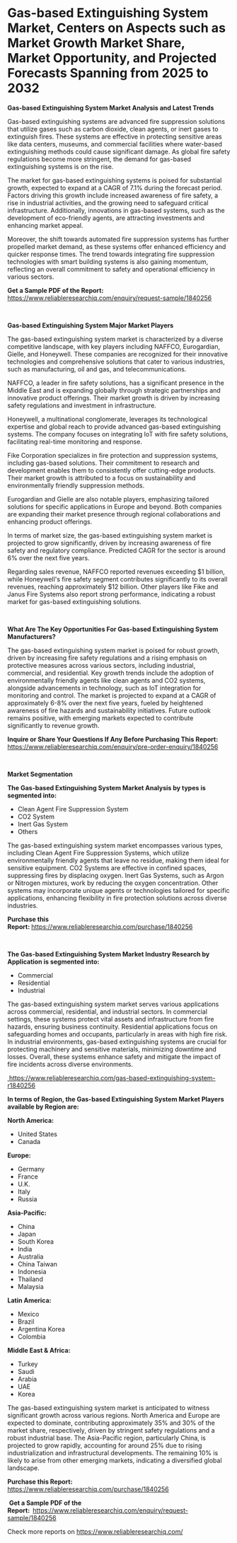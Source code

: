 <p><h1>Gas-based Extinguishing System Market, Centers on Aspects such as Market Growth Market Share, Market Opportunity, and Projected Forecasts Spanning from 2025 to 2032</h1></p><p><strong>Gas-based Extinguishing System Market Analysis and Latest Trends</strong></p>
<p><p>Gas-based extinguishing systems are advanced fire suppression solutions that utilize gases such as carbon dioxide, clean agents, or inert gases to extinguish fires. These systems are effective in protecting sensitive areas like data centers, museums, and commercial facilities where water-based extinguishing methods could cause significant damage. As global fire safety regulations become more stringent, the demand for gas-based extinguishing systems is on the rise.</p><p>The market for gas-based extinguishing systems is poised for substantial growth, expected to expand at a CAGR of 7.1% during the forecast period. Factors driving this growth include increased awareness of fire safety, a rise in industrial activities, and the growing need to safeguard critical infrastructure. Additionally, innovations in gas-based systems, such as the development of eco-friendly agents, are attracting investments and enhancing market appeal.</p><p>Moreover, the shift towards automated fire suppression systems has further propelled market demand, as these systems offer enhanced efficiency and quicker response times. The trend towards integrating fire suppression technologies with smart building systems is also gaining momentum, reflecting an overall commitment to safety and operational efficiency in various sectors.</p></p>
<p><strong>Get a Sample PDF of the Report:&nbsp;</strong> <a href="https://www.reliableresearchiq.com/enquiry/request-sample/1840256?utm_campaign=2190&utm_medium=2&utm_source=Github&utm_content=ia&utm_term=28022025&utm_id=gas-based-extinguishing-system">https://www.reliableresearchiq.com/enquiry/request-sample/1840256</a></p>
<p>&nbsp;</p>
<p><strong>Gas-based Extinguishing System Major Market Players</strong></p>
<p><p>The gas-based extinguishing system market is characterized by a diverse competitive landscape, with key players including NAFFCO, Eurogardian, Gielle, and Honeywell. These companies are recognized for their innovative technologies and comprehensive solutions that cater to various industries, such as manufacturing, oil and gas, and telecommunications.</p><p>NAFFCO, a leader in fire safety solutions, has a significant presence in the Middle East and is expanding globally through strategic partnerships and innovative product offerings. Their market growth is driven by increasing safety regulations and investment in infrastructure.</p><p>Honeywell, a multinational conglomerate, leverages its technological expertise and global reach to provide advanced gas-based extinguishing systems. The company focuses on integrating IoT with fire safety solutions, facilitating real-time monitoring and response.</p><p>Fike Corporation specializes in fire protection and suppression systems, including gas-based solutions. Their commitment to research and development enables them to consistently offer cutting-edge products. Their market growth is attributed to a focus on sustainability and environmentally friendly suppression methods.</p><p>Eurogardian and Gielle are also notable players, emphasizing tailored solutions for specific applications in Europe and beyond. Both companies are expanding their market presence through regional collaborations and enhancing product offerings.</p><p>In terms of market size, the gas-based extinguishing system market is projected to grow significantly, driven by increasing awareness of fire safety and regulatory compliance. Predicted CAGR for the sector is around 6% over the next five years.</p><p>Regarding sales revenue, NAFFCO reported revenues exceeding $1 billion, while Honeywell's fire safety segment contributes significantly to its overall revenues, reaching approximately $12 billion. Other players like Fike and Janus Fire Systems also report strong performance, indicating a robust market for gas-based extinguishing solutions.</p></p>
<p>&nbsp;</p>
<p><strong>What Are The Key Opportunities For Gas-based Extinguishing System Manufacturers?</strong></p>
<p><p>The gas-based extinguishing system market is poised for robust growth, driven by increasing fire safety regulations and a rising emphasis on protective measures across various sectors, including industrial, commercial, and residential. Key growth trends include the adoption of environmentally friendly agents like clean agents and CO2 systems, alongside advancements in technology, such as IoT integration for monitoring and control. The market is projected to expand at a CAGR of approximately 6-8% over the next five years, fueled by heightened awareness of fire hazards and sustainability initiatives. Future outlook remains positive, with emerging markets expected to contribute significantly to revenue growth.</p></p>
<p><strong>Inquire or Share Your Questions If Any Before Purchasing This Report:</strong> <a href="https://www.reliableresearchiq.com/enquiry/pre-order-enquiry/1840256?utm_campaign=2190&utm_medium=2&utm_source=Github&utm_content=ia&utm_term=28022025&utm_id=gas-based-extinguishing-system">https://www.reliableresearchiq.com/enquiry/pre-order-enquiry/1840256</a></p>
<p>&nbsp;</p>
<p><strong>Market Segmentation</strong></p>
<p><strong>The Gas-based Extinguishing System Market Analysis by types is segmented into:</strong></p>
<p><ul><li>Clean Agent Fire Suppression System</li><li>CO2 System</li><li>Inert Gas System</li><li>Others</li></ul></p>
<p><p>The gas-based extinguishing system market encompasses various types, including Clean Agent Fire Suppression Systems, which utilize environmentally friendly agents that leave no residue, making them ideal for sensitive equipment. CO2 Systems are effective in confined spaces, suppressing fires by displacing oxygen. Inert Gas Systems, such as Argon or Nitrogen mixtures, work by reducing the oxygen concentration. Other systems may incorporate unique agents or technologies tailored for specific applications, enhancing flexibility in fire protection solutions across diverse industries.</p></p>
<p><strong>Purchase this Report:&nbsp;</strong><a href="https://www.reliableresearchiq.com/purchase/1840256?utm_campaign=2190&utm_medium=2&utm_source=Github&utm_content=ia&utm_term=28022025&utm_id=gas-based-extinguishing-system">https://www.reliableresearchiq.com/purchase/1840256</a></p>
<p>&nbsp;</p>
<p><strong>The Gas-based Extinguishing System Market Industry Research by Application is segmented into:</strong></p>
<p><ul><li>Commercial</li><li>Residential</li><li>Industrial</li></ul></p>
<p><p>The gas-based extinguishing system market serves various applications across commercial, residential, and industrial sectors. In commercial settings, these systems protect vital assets and infrastructure from fire hazards, ensuring business continuity. Residential applications focus on safeguarding homes and occupants, particularly in areas with high fire risk. In industrial environments, gas-based extinguishing systems are crucial for protecting machinery and sensitive materials, minimizing downtime and losses. Overall, these systems enhance safety and mitigate the impact of fire incidents across diverse environments.</p></p>
<p><a href="https://www.reliableresearchiq.com/gas-based-extinguishing-system-r1840256?utm_campaign=2190&utm_medium=2&utm_source=Github&utm_content=ia&utm_term=28022025&utm_id=gas-based-extinguishing-system">&nbsp;https://www.reliableresearchiq.com/gas-based-extinguishing-system-r1840256</a></p>
<p><strong>In terms of Region, the Gas-based Extinguishing System Market Players available by Region are:</strong></p>
<p>
    <p> <strong> North America: </strong>
        <ul>
            <li>United States</li>
            <li>Canada</li>
        </ul>
        </p> 
    <p> <strong> Europe: </strong>
        <ul>
            <li>Germany</li>
            <li>France</li>
            <li>U.K.</li>
            <li>Italy</li>
            <li>Russia</li>
        </ul>
        </p> 
    <p> <strong> Asia-Pacific: </strong>
        <ul>
            <li>China</li>
            <li>Japan</li>
            <li>South Korea</li>
            <li>India</li>
            <li>Australia</li>
            <li>China Taiwan</li>
            <li>Indonesia</li>
            <li>Thailand</li>
            <li>Malaysia</li>
        </ul>
        </p> 
    <p> <strong> Latin America: </strong>
        <ul>
            <li>Mexico</li>
            <li>Brazil</li>
            <li>Argentina Korea</li>
            <li>Colombia</li>
        </ul>
        </p> 
    <p> <strong> Middle East & Africa: </strong>
        <ul>
            <li>Turkey</li>
            <li>Saudi</li>
            <li>Arabia</li>
            <li>UAE</li>
            <li>Korea</li>
        </ul>
    </p>
    </p>
<p><p>The gas-based extinguishing system market is anticipated to witness significant growth across various regions. North America and Europe are expected to dominate, contributing approximately 35% and 30% of the market share, respectively, driven by stringent safety regulations and a robust industrial base. The Asia-Pacific region, particularly China, is projected to grow rapidly, accounting for around 25% due to rising industrialization and infrastructural developments. The remaining 10% is likely to arise from other emerging markets, indicating a diversified global landscape.</p></p>
<p><strong>Purchase this Report: </strong><a href="https://www.reliableresearchiq.com/purchase/1840256?utm_campaign=2190&utm_medium=2&utm_source=Github&utm_content=ia&utm_term=28022025&utm_id=gas-based-extinguishing-system">https://www.reliableresearchiq.com/purchase/1840256</a></p>
<p>&nbsp;<strong>Get a Sample PDF of the Report:&nbsp;&nbsp;</strong><a href="https://www.reliableresearchiq.com/enquiry/request-sample/1840256?utm_campaign=2190&utm_medium=2&utm_source=Github&utm_content=ia&utm_term=28022025&utm_id=gas-based-extinguishing-system">https://www.reliableresearchiq.com/enquiry/request-sample/1840256</a></p>
<p><strong></strong></p>
<p>Check more reports on <a href="https://www.reliableresearchiq.com/?utm_campaign=2190&utm_medium=2&utm_source=Github&utm_content=ia&utm_term=28022025&utm_id=gas-based-extinguishing-system">https://www.reliableresearchiq.com/</a></p>